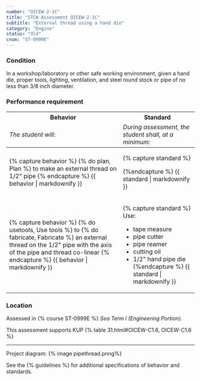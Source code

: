 ```yaml
---
number: "OICEW-2-1C"
title: "STCW Assessment OICEW-2-1C"
subtitle: "External thread using a hand die"
category: "Engine"
status: "Old"
cnum: "ST-0999E"
---
```

### Condition

In a workshop/laboratory or other safe working environment, given a hand die, proper tools, lighting, ventilation, and steel round stock or pipe of no less than 3/8 inch diameter.

### Performance requirement 

<table width='100%' class='Guidelines'>
 <thead>
 <tr>
     <th class='thirty'>Behavior</th>
     <th class='seventy'>Standard</th>
 </tr>
 <tr>
     <td><em>The student will:</em></td>
     <td><em>During assessment, the student shall, at a minimum:</em></td>
 </tr>
 </thead>
 <tbody>
 

<tr><td>

{% capture behavior %}
{% do plan, Plan %} to make an external thread on 1/2" pipe
{% endcapture %}
{{ behavior | markdownify }}

</td><td>

{% capture standard %}

{%endcapture %}
{{ standard | markdownify }}

</td></tr>



<tr><td>

{% capture behavior %}
{% do usetools, Use tools %} to {% do fabricate, Fabricate %} an external thread on the 1/2" pipe with the axis of the pipe and thread co-linear
{% endcapture %}
{{ behavior | markdownify }}

</td><td>

{% capture standard %}
Use:

  * tape measure
  * pipe cutter
  * pipe reamer
  * cutting oil
  * 1/2" hand pipe die
{%endcapture %}
{{ standard | markdownify }}

</td></tr>



 </tbody>
 </table>

### Location

Assessed in  {% course  ST-0999E %}  *Sea Term I (Engineering Portion)*.

This assessment supports KUP {% table 31.html#OICEW-C1.6, OICEW-C1.6 %}

***

Project diagram: {% image pipethread.pnng%}



See the {% guidelines %} for additional specifications of behavior and standards.